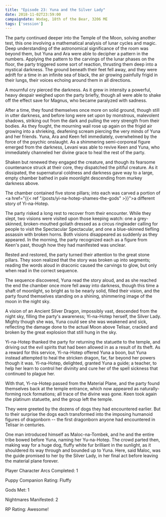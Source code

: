 ```yaml
---
title: "Episode 23: Yuna and the Silver Lady"
date: 2018-11-02T23:59:00
campaigndate: Wodag, 18th of the Bear, 3206 ME
tags: ['session']
---
```


The party continued deeper into the Temple of the Moon, solving another test, this one involving a
mathematical analysis of lunar cycles and magic. Deep understanding of the astronomical significance
of the room was beyond them, but Yuna and Ara were able to decipher a pattern in the numbers.
Applying the pattern to the carvings of the lunar phases on the floor, the party triggered some sort
of reaction, thrusting them deep into a mystical darkness. The ground beneath their feet fell away,
and they were adrift for a time in an infinite sea of black, the air growing painfully frigid in
their lungs, their voices echoing around them in all directions.

A mournful cry pierced the darkness. As it grew in intensity a powerful, heavy despair weighed upon
the party briefly, though all were able to shake off the effect save for Magnus, who became
paralyzed with sadness.

After a time, they found themselves once more on solid ground, though still in utter darkness, and
before long were set upon by monstrous, malevolent shadows, striking out from the dark and pulling
the very strength from their bodies. As they fought, the mourning wail rose up again on the frigid
air growing into a shrieking, deafening scream piercing the very minds of Yuna and her friends.
Yuna, Ara and Keen fell immediately, overwhelmed by the force of the psychic onslaught. As a
shimmering semi-corporeal figure emerged from the darkness, Levani was able to revive Keen and Yuna,
who immediately channeled her divine grace to heal the rest of the party.

Shaken but renewed they engaged the creature, and though its fearsome countenance struck at their
core, they dispatched the pitiful creature. As it dissipated, the supernatural coldness and darkness
gave way to a large, empty chamber bathed in pale moonlight descending from murkey darkness above.

The chamber contained five stone pillars; into each was carved a portion of <a href="{{< ref
"/posts/yi-na-hotep-shames-the-gods" >}}">a different story of Yi-na-Hotep</a>.

The party risked a long rest to recover from their encounter. While they slept, two visions were
visited upon those keeping watch: one a grey-skinned, broken-mouthed goliath dressed as a circus
ringleader calling for people to visit the Spectacular Spectacular, and one a blue-skinned tiefling
assassin with broken horns. Both visions disappeared as suddenly as they appeared. In the morning,
the party recognized each as a figure from Keen's past, though how they had manifested was unclear.

Rested and restored, the party turned their attention to the great stone pillars. They soon realized
that the story was broken up into segments; reading the words aloud in draconic caused the carvings
to glow, but only when read in the correct sequence.

The sequence discovered, Yuna read the story aloud, and as she reached the end the chamber once more
fell away into darkness, though this time a shaft of moonlight, so bright as to be nearly solid,
filled their vision, and the party found themselves standing on a shining, shimmering image of the
moon in the night sky.

A vision of an Ancient Silver Dragon, impossibly vast, descended from the night sky, filling the
party's awareness; Yi-na-Hotep herself, the Silver Lady. Mighty though she was, Yuna could see she
was weakened and sick, reflecting the damage done to the actual Moon above Telisar, cracked and
broken by the great explosion that still hung in the sky.

Yi-na-Hotep thanked the party for returning the statuette to the temple, and driving out the evil
spirits that had been allowed in as a result of its theft. As a reward for this service, Yi-na-Hotep
offered Yuna a boon, but Yuna instead attempted to heal the stricken dragon, far, far beyond her
powers though it was. Yi-na-Hotep, delighted, granted Yuna a guide; a teacher, to help her learn to
control her divinity and cure her of the spell sickness that continued to plague her.

With that, Yi-na-Hotep passed from the Material Plane, and the party found themselves back at the
temple entrance, which now appeared as naturally-forming rock formations; all trace of the divine
was gone. Keen took again the platinum statuette, and the group left the temple.

They were greeted by the dozens of dogs they had encountered earlier. But to their surprise the dogs
each transformed into the imposing humanoid figures of dragonborn -- the first dragonborn anyone had
encountered in Telisar in centuries. 

One man introduced himself as Maloc-na-Tombek, and he and the entire tribe bowed before Yuna, naming
her Yu-na-Hotep. The crowd parted then, making way for a huge dog, fluffy white fur brilliant in the
sunlight, as it shouldered its way through and bounded up to Yuna. Here, said Maloc, was the guide
promised to her by the Silver Lady, in her final act before leaving the material plane forever.


Player Character Arcs Completed: 1

Puppy Companion Rating: Fluffy

Gods Met: 1

Nightmares Manifested: 2

RP Rating: Awesome!

